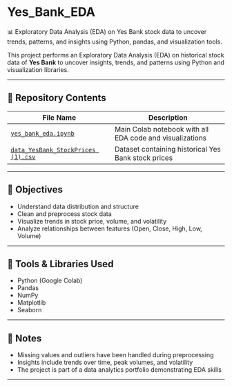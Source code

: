# Yes_Bank_EDA
📊 Exploratory Data Analysis (EDA) on Yes Bank stock data to uncover trends, patterns, and insights using Python, pandas, and visualization tools.


This project performs an Exploratory Data Analysis (EDA) on historical stock data of **Yes Bank** to uncover insights, trends, and patterns using Python and visualization libraries.

---

## 📁 Repository Contents

| File Name                            | Description                                     |
|-------------------------------------|-------------------------------------------------|
| [`yes_bank_eda.ipynb`](./Yes_Bank.ipynb)         | Main Colab notebook with all EDA code and visualizations |
| [`data_YesBank_StockPrices (1).csv`](./data_YesBank_StockPrices%20(1).csv) | Dataset containing historical Yes Bank stock prices |

---

## 🎯 Objectives

- Understand data distribution and structure
- Clean and preprocess stock data
- Visualize trends in stock price, volume, and volatility
- Analyze relationships between features (Open, Close, High, Low, Volume)

---

## 🧰 Tools & Libraries Used

- Python (Google Colab)
- Pandas
- NumPy
- Matplotlib
- Seaborn

---

## 📌 Notes

- Missing values and outliers have been handled during preprocessing
- Insights include trends over time, peak volumes, and volatility
- The project is part of a data analytics portfolio demonstrating EDA skills

---

